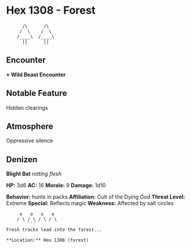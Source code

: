 # Hex 1308 - Forest
```
      /\      /\
     /  \    /  \
    /____\  /____\
      ||      ||
```

## Encounter

※ **Wild Beast Encounter**

## Notable Feature

Hidden clearings

## Atmosphere

Oppressive silence

## Denizen

**Blight Bat**
*rotting flesh*

**HP:** 3d6 **AC:** 16 **Morale:** 9
**Damage:** 1d10

**Behavior:** hunts in packs
**Affiliation:** Cult of the Dying God
**Threat Level:** Extreme
**Special:** Reflects magic
**Weakness:** Affected by salt circles

```
     o   o   o   o
    / \ / \ / \ / \
        ```
Fresh tracks lead into the forest...

**Location:** Hex 1308 (forest)
